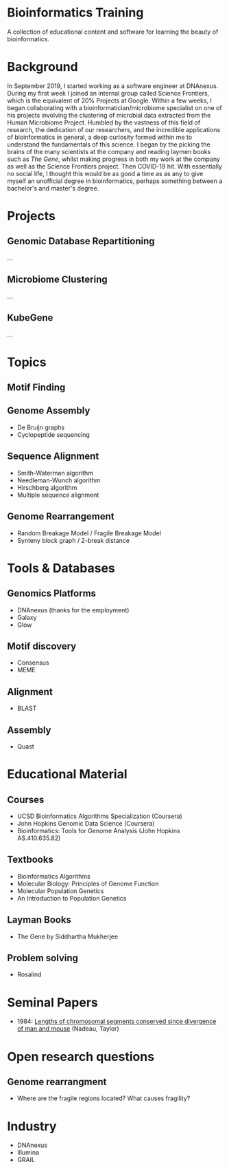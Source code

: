 # Bioinformatics Training
A collection of educational content and software for learning the beauty of bioinformatics.

# Background
In September 2019, I started working as a software engineer at DNAnexus. During my first week I joined an internal group called Science Frontiers, which is the equivalent of 20% Projects at Google. Within a few weeks, I began collaborating with a bioinformatician/microbiome specialist on one of his projects involving the clustering of microbial data extracted from the Human Microbiome Project. Humbled by the vastness of this field of research, the dedication of our researchers, and the incredible applications of bioinformatics in general, a deep curiosity formed within me to understand the fundamentals of this science. I began by the picking the brains of the many scientists at the company and reading laymen books such as _The Gene_, whilst making progress in both my work at the company as well as the Science Frontiers project. Then COVID-19 hit. With essentially no social life, I thought this would be as good a time as as any to give myself an unofficial degree in bioinformatics, perhaps something between a bachelor's and master's degree. 

# Projects
## Genomic Database Repartitioning
...
## Microbiome Clustering
...
## KubeGene
...

# Topics
## Motif Finding
## Genome Assembly
  - De Bruijn graphs 
  - Cyclopeptide sequencing
## Sequence Alignment
  - Smith-Waterman algorithm
  - Needleman-Wunch algorithm
  - Hirschberg algorithm
  - Multiple sequence alignment
## Genome Rearrangement
  - Random Breakage Model / Fragile Breakage Model
  - Synteny block graph / 2-break distance

# Tools & Databases
## Genomics Platforms
  - DNAnexus (thanks for the employment)
  - Galaxy
  - Glow
## Motif discovery
  - Consensus
  - MEME
## Alignment
  - BLAST
## Assembly
  - Quast

# Educational Material
## Courses
  - UCSD Bioinformatics Algorithms 
  Specialization (Coursera)
  - John Hopkins Genomic Data Science (Coursera)
  - Bioinformatics: Tools for Genome Analysis (John Hopkins AS.410.635.82)
## Textbooks
  - Bioinformatics Algorithms
  - Molecular Biology: Principles of Genome Function
  - Molecular Population Genetics
  - An Introduction to Population Genetics
## Layman Books
  - The Gene by Siddhartha Mukherjee
## Problem solving
  - Rosalind

# Seminal Papers
* 1984: [Lengths of chromosomal segments conserved since divergence of man and mouse](https://www.pnas.org/content/81/3/814.short) (Nadeau, Taylor)

# Open research questions
## Genome rearrangment
* Where are the fragile regions located? What causes fragility?

# Industry
* DNAnexus
* Illumina
* GRAIL